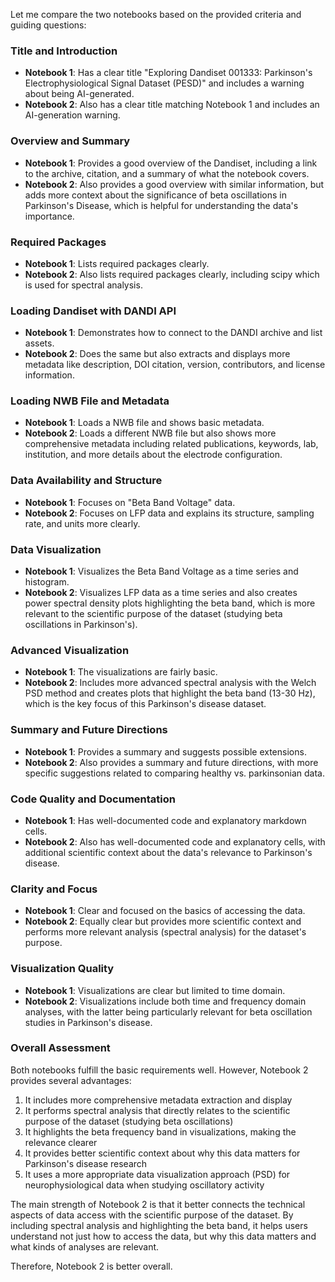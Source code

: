 Let me compare the two notebooks based on the provided criteria and guiding questions:

### Title and Introduction
- **Notebook 1**: Has a clear title "Exploring Dandiset 001333: Parkinson's Electrophysiological Signal Dataset (PESD)" and includes a warning about being AI-generated.
- **Notebook 2**: Also has a clear title matching Notebook 1 and includes an AI-generation warning.

### Overview and Summary
- **Notebook 1**: Provides a good overview of the Dandiset, including a link to the archive, citation, and a summary of what the notebook covers.
- **Notebook 2**: Also provides a good overview with similar information, but adds more context about the significance of beta oscillations in Parkinson's Disease, which is helpful for understanding the data's importance.

### Required Packages
- **Notebook 1**: Lists required packages clearly.
- **Notebook 2**: Also lists required packages clearly, including scipy which is used for spectral analysis.

### Loading Dandiset with DANDI API
- **Notebook 1**: Demonstrates how to connect to the DANDI archive and list assets.
- **Notebook 2**: Does the same but also extracts and displays more metadata like description, DOI citation, version, contributors, and license information.

### Loading NWB File and Metadata
- **Notebook 1**: Loads a NWB file and shows basic metadata.
- **Notebook 2**: Loads a different NWB file but also shows more comprehensive metadata including related publications, keywords, lab, institution, and more details about the electrode configuration.

### Data Availability and Structure
- **Notebook 1**: Focuses on "Beta Band Voltage" data.
- **Notebook 2**: Focuses on LFP data and explains its structure, sampling rate, and units more clearly.

### Data Visualization
- **Notebook 1**: Visualizes the Beta Band Voltage as a time series and histogram.
- **Notebook 2**: Visualizes LFP data as a time series and also creates power spectral density plots highlighting the beta band, which is more relevant to the scientific purpose of the dataset (studying beta oscillations in Parkinson's).

### Advanced Visualization
- **Notebook 1**: The visualizations are fairly basic.
- **Notebook 2**: Includes more advanced spectral analysis with the Welch PSD method and creates plots that highlight the beta band (13-30 Hz), which is the key focus of this Parkinson's disease dataset.

### Summary and Future Directions
- **Notebook 1**: Provides a summary and suggests possible extensions.
- **Notebook 2**: Also provides a summary and future directions, with more specific suggestions related to comparing healthy vs. parkinsonian data.

### Code Quality and Documentation
- **Notebook 1**: Has well-documented code and explanatory markdown cells.
- **Notebook 2**: Also has well-documented code and explanatory cells, with additional scientific context about the data's relevance to Parkinson's disease.

### Clarity and Focus
- **Notebook 1**: Clear and focused on the basics of accessing the data.
- **Notebook 2**: Equally clear but provides more scientific context and performs more relevant analysis (spectral analysis) for the dataset's purpose.

### Visualization Quality
- **Notebook 1**: Visualizations are clear but limited to time domain.
- **Notebook 2**: Visualizations include both time and frequency domain analyses, with the latter being particularly relevant for beta oscillation studies in Parkinson's disease.

### Overall Assessment

Both notebooks fulfill the basic requirements well. However, Notebook 2 provides several advantages:

1. It includes more comprehensive metadata extraction and display
2. It performs spectral analysis that directly relates to the scientific purpose of the dataset (studying beta oscillations)
3. It highlights the beta frequency band in visualizations, making the relevance clearer
4. It provides better scientific context about why this data matters for Parkinson's disease research
5. It uses a more appropriate data visualization approach (PSD) for neurophysiological data when studying oscillatory activity

The main strength of Notebook 2 is that it better connects the technical aspects of data access with the scientific purpose of the dataset. By including spectral analysis and highlighting the beta band, it helps users understand not just how to access the data, but why this data matters and what kinds of analyses are relevant.

Therefore, Notebook 2 is better overall.